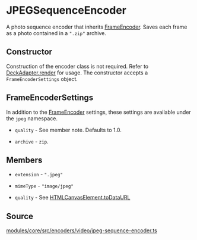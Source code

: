 # JPEGSequenceEncoder

A photo sequence encoder that inherits [FrameEncoder](/docs/api-reference/encoder/frame-encoder). Saves each frame as a photo contained in a `".zip"` archive.

## Constructor

Construction of the encoder class is not required. Refer to [DeckAdapter.render](/docs/api-reference/deck-adapter#render) for usage. The constructor accepts a `FrameEncoderSettings` object.

## FrameEncoderSettings

In addition to the [FrameEncoder](/docs/api-reference/encoder/frame-encoder) settings, these settings are available under the `jpeg` namespace.

* `quality` - See member note. Defaults to 1.0.

* `archive` - `zip`.

## Members

* `extension` - `".jpeg"`

* `mimeType` - `"image/jpeg"`

* `quality` - See [HTMLCanvasElement.toDataURL](https://developer.mozilla.org/en-US/docs/Web/API/HTMLCanvasElement/toDataURL)

## Source

[modules/core/src/encoders/video/jpeg-sequence-encoder.ts](https://github.com/visgl/hubble.gl/blob/master/modules/core/src/encoders/video/jpeg-sequence-encoder.ts)